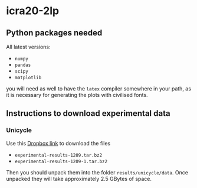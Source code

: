 # icra20-2lp

## Python packages needed

All latest versions:

 - `numpy`
 - `pandas`
 - `scipy`
 - `matplotlib`

you will need as well to have the `latex` compiler somewhere in your path,
as it is necessary for generating the plots with civilised fonts.

## Instructions to download experimental data

### Unicycle

Use this [Dropbox link](https://www.dropbox.com/sh/hxznqjj9d34ppfd/AAD6b3IeeClPOwlK9y5gBclYa?dl=0)
to download the files

 - `experimental-results-1209.tar.bz2`
 - `experimental-results-1209-1.tar.bz2`

Then you should unpack them into the folder `results/unicycle/data`. Once unpacked
they will take approximately 2.5 GBytes of space.
